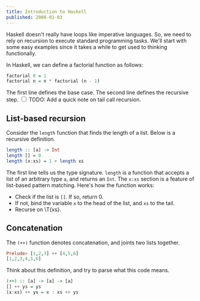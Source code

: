 ```yaml
---
title: Introduction to Haskell
published: 2000-01-03
---
```


Haskell doesn't really have loops like imperative languages.  So, we need to rely on recursion to execute standard programming tasks.  We'll start with some easy examples since it takes a while to get used to thinking functionally.

In Haskell, we can define a factorial function as follows:

```haskell
factorial 0 = 1
factorial n = n * factorial (n - 1)
```

The first line defines the base case.  The second line defines the recursive step.
<label for="todo-tail-rec"
       class="margin-toggle sidenote-number">
</label>
<input type="checkbox"
       id="todo-tail-rec"
       class="margin-toggle"/>
<span class="sidenote">TODO: Add a quick note on tail call recursion.</span>

## List-based recursion

Consider the `length` function that finds the length of a list.  Below is a recursive definition.

```haskell
length :: [a] -> Int
length [] = 0
length (x:xs) = 1 + length xs
```

The first line tells us the type signature.  `length` is a function that accepts a list of an arbitrary type `a`, and returns an `Int`.  The `x:xs` section is a feature of list-based pattern matching.  Here's how the function works:

- Check if the list is `[]`.  If so, return 0.
- If not, bind the variable `x` to the head of the list, and `xs` to the tail.
- Recurse on \T{xs}.

## Concatenation

The `(++)` function denotes concatenation, and joints two lists together.  

```haskell
Prelude> [1,2,3] ++ [4,5,6]
[1,2,3,4,5,6]
```

Think about this definition, and try to parse what this code means.

```haskell
(++) :: [a] -> [a] -> [a]
[] ++ ys = ys
(x:xs) ++ ys = x : xs ++ ys
```
